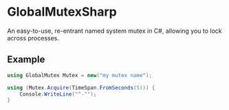 # GlobalMutexSharp
 
An easy-to-use, re-entrant named system mutex in C#, allowing you to lock across processes.


## Example

```cs
using GlobalMutex Mutex = new("my mutex name");

using (Mutex.Acquire(TimeSpan.FromSeconds(5))) {
    Console.WriteLine("^-^");
}
```